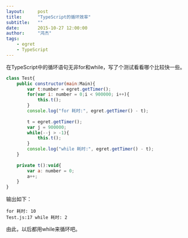 ```yaml
---
layout:     post
title:      "TypeScript的循环效率"
subtitle:   ""
date:       2015-10-27 12:00:00
author:     "鸿杰"
tags:
    - egret
    - TypeScript
---
```



在TypeScript中的循环语句无非for和while，写了个测试看看哪个比较快一些。

```js
class Test{
    public constructor(main:Main){
        var t:number = egret.getTimer();
        for(var i: number = 0;i < 900000; i++){
            this.t();
        }
        console.log("for 耗时:", egret.getTimer() - t);
        
        t = egret.getTimer();
        var j = 900000;
        while(--j > -1){
            this.t();
        }
        console.log("while 耗时:", egret.getTimer() - t);
    }
    
    private t():void{
        var a: number = 0;
        a++;
    }
}
```

输出如下：

```
for 耗时: 10
Test.js:17 while 耗时: 2
```

由此，以后都用while来循环吧。
